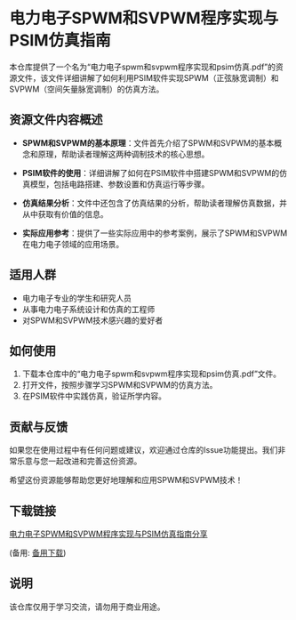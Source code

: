 # 电力电子SPWM和SVPWM程序实现与PSIM仿真指南

本仓库提供了一个名为“电力电子spwm和svpwm程序实现和psim仿真.pdf”的资源文件，该文件详细讲解了如何利用PSIM软件实现SPWM（正弦脉宽调制）和SVPWM（空间矢量脉宽调制）的仿真方法。

## 资源文件内容概述

- **SPWM和SVPWM的基本原理**：文件首先介绍了SPWM和SVPWM的基本概念和原理，帮助读者理解这两种调制技术的核心思想。
  
- **PSIM软件的使用**：详细讲解了如何在PSIM软件中搭建SPWM和SVPWM的仿真模型，包括电路搭建、参数设置和仿真运行等步骤。

- **仿真结果分析**：文件中还包含了仿真结果的分析，帮助读者理解仿真数据，并从中获取有价值的信息。

- **实际应用参考**：提供了一些实际应用中的参考案例，展示了SPWM和SVPWM在电力电子领域的应用场景。

## 适用人群

- 电力电子专业的学生和研究人员
- 从事电力电子系统设计和仿真的工程师
- 对SPWM和SVPWM技术感兴趣的爱好者

## 如何使用

1. 下载本仓库中的“电力电子spwm和svpwm程序实现和psim仿真.pdf”文件。
2. 打开文件，按照步骤学习SPWM和SVPWM的仿真方法。
3. 在PSIM软件中实践仿真，验证所学内容。

## 贡献与反馈

如果您在使用过程中有任何问题或建议，欢迎通过仓库的Issue功能提出。我们非常乐意与您一起改进和完善这份资源。

希望这份资源能够帮助您更好地理解和应用SPWM和SVPWM技术！

## 下载链接
[电力电子SPWM和SVPWM程序实现与PSIM仿真指南分享](https://pan.quark.cn/s/698946b8980d) 

(备用: [备用下载](https://pan.baidu.com/s/1TAipYwlqn1thmhLFq6y0hg?pwd=1234))

## 说明

该仓库仅用于学习交流，请勿用于商业用途。
